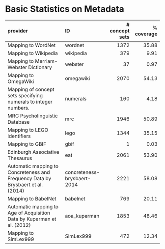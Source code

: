 # Basic Statistics on Metadata

| provider                                                                        | ID                          |   # concept sets |   % coverage |
|:--------------------------------------------------------------------------------|:----------------------------|-----------------:|-------------:|
| Mapping to WordNet                                                              | wordnet                     |             1372 |        35.88 |
| Mapping to Wikipedia                                                            | wikipedia                   |              379 |         9.91 |
| Mapping to Merriam-Webster Dictionary                                           | webster                     |               37 |         0.97 |
| Mapping to OmegaWiki                                                            | omegawiki                   |             2070 |        54.13 |
| Mapping of concept sets specifying numerals to integer numbers.                 | numerals                    |              160 |         4.18 |
| MRC Psycholinguistic Database                                                   | mrc                         |             1946 |        50.89 |
| Mapping to LEGO identifiers                                                     | lego                        |             1344 |        35.15 |
| Mapping to GBIF                                                                 | gbif                        |                1 |         0.03 |
| Edinburgh Associative Thesaurus                                                 | eat                         |             2061 |        53.90 |
| Automatic mapping to Concreteness and Frequency Data by Brysbaert et al. (2014) | concreteness-brysbaert-2014 |             2221 |        58.08 |
| Mapping to BabelNet                                                             | babelnet                    |              769 |        20.11 |
| Automatic mapping to Age of Acquisition Data by Kuperman et al. (2012)          | aoa_kuperman                |             1853 |        48.46 |
| Mapping to SimLex999                                                            | SimLex999                   |              472 |        12.34 |